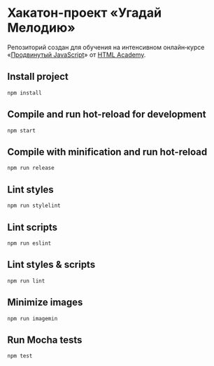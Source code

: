 # Хакатон-проект «Угадай Мелодию»

Репозиторий создан для обучения на интенсивном онлайн‑курсе «[Продвинутый JavaScript](https://htmlacademy.ru/intensive/ecmascript)» от [HTML Academy](https://htmlacademy.ru).

## Install project

    npm install

## Compile and run hot-reload for development

    npm start

## Compile with minification and run hot-reload

    npm run release

## Lint styles

    npm run stylelint

## Lint scripts

    npm run eslint

## Lint styles & scripts

    npm run lint

## Minimize images

    npm run imagemin

## Run Mocha tests

    npm test
